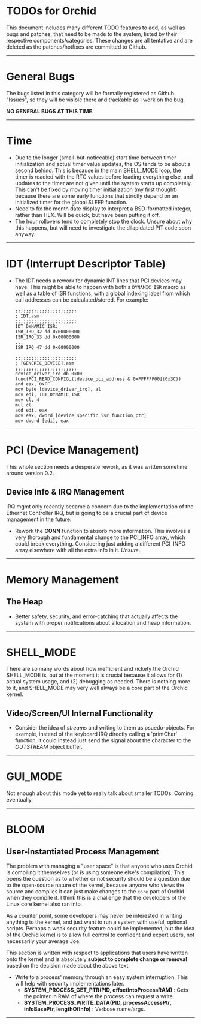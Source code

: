 # TODOs for Orchid
This document includes many different TODO features to add, as well as bugs and patches, that need to be made to the system, listed by their respective components/categories. These changes are all tentative and are deleted as the patches/hotfixes are committed to Github.

---

# General Bugs
The bugs listed in this category will be formally registered as Github "Issues", so they will be visible there and trackable as I work on the bug.

**NO GENERAL BUGS AT THIS TIME.**

---

# Time
- Due to the longer (small-but-noticeable) start time between timer initialization and actual timer value updates, the OS tends to be about a second behind. This is because in the main SHELL_MODE loop, the timer is readied with the RTC values before loading everything else, and updates to the timer are not given until the system starts up completely. This can't be fixed by moving timer initialization (my first thought) because there are some early functions that strictly depend on an initialized timer for the global SLEEP function.
- Need to fix the month date display to interpret a BSD-formatted integer, rather than HEX. Will be quick, but have been putting it off.
- The hour rollovers tend to completely stop the clock. Unsure about why this happens, but will need to investigate the dilapidated PIT code soon anyway.


---

# IDT (Interrupt Descriptor Table)
- The IDT needs a rework for dynamic INT lines that PCI devices may have. This might be able to happen with both a `DYNAMIC_ISR` macro as well as a table of ISR functions, with a global indexing label from which call addresses can be calculated/stored. For example:
    ```
    ;;;;;;;;;;;;;;;;;;;;;;;
    ; IDT.asm
    ;;;;;;;;;;;;;;;;;;;;;;;
    IDT_DYNAMIC_ISR:
    ISR_IRQ_32 dd 0x00000000
    ISR_IRQ_33 dd 0x00000000
    ...
    ISR_IRQ_47 dd 0x00000000

    ;;;;;;;;;;;;;;;;;;;;;;;
    ; [GENERIC_DEVICE].asm
    ;;;;;;;;;;;;;;;;;;;;;;;
    device_driver_irq db 0x00
    func(PCI_READ_CONFIG,([device_pci_address & 0xFFFFFF00]|0x3C))
    and eax, 0xFF
    mov byte [device_driver_irq], al
    mov edi, IDT_DYNAMIC_ISR
    mov cl, 4
    mul cl
    add edi, eax
    mov eax, dword [device_specific_isr_function_ptr]
    mov dword [edi], eax
    ```

---

# PCI (Device Management)
This whole section needs a desperate rework, as it was written sometime around version 0.2.

## Device Info & IRQ Management
IRQ mgmt only recently became a concern due to the implementation of the Ethernet Controller IRQ, but is going to be a crucial part of device management in the future.
- Rework the **CONN** function to absorb more information. This involves a very thorough and fundamental change to the PCI_INFO array, which could break everything. Considering just adding a different PCI_INFO array elsewhere with all the extra info in it. _Unsure_.

---

# Memory Management

## The Heap
- Better safety, security, and error-catching that actually affects the system with proper notifications about allocation and heap information.

---

# SHELL_MODE
There are so many words about how inefficient and rickety the Orchid SHELL_MODE is, but at the moment it is crucial because it allows for (1) actual system usage, and (2) debugging as needed. There is nothing more to it, and SHELL_MODE may very well always be a core part of the Orchid kernel.

## Video/Screen/UI Internal Functionality
- Consider the idea of _streams_ and writing to them as psuedo-objects. For example, instead of the keyboard IRQ directly calling a 'printChar' function, it could instead just send the signal about the character to the _OUTSTREAM_ object buffer.

---

# GUI_MODE
Not enough about this mode yet to really talk about smaller TODOs. Coming eventually.

---

# BLOOM

## User-Instantiated Process Management
The problem with managing a "user space" is that anyone who uses Orchid is compiling it themselves (or is using someone else's compilation). This opens the question as to whether or not security should be a question due to the open-source nature of the kernel, because anyone who views the source and compiles it can just make changes to the `core` part of Orchid when they compile it. I think this is a challenge that the developers of the Linux core kernel also ran into.

As a counter point, some developers may never be interested in writing anything to the kernel, and just want to run a system with useful, optional scripts. Perhaps a weak security feature could be implemented, but the idea of the Orchid kernel is to allow full control to confident and expert users, not necessarily your average Joe.

This section is written with respect to applications that users have written onto the kernel and is absolutely **subject to complete change or removal** based on the decision made about the above text.
- Write to a process' memory through an easy system interruption. This will help with security implementations later.
  + **SYSTEM_PROCESS_GET_PTR(PID, offsetIntoProcessRAM)** : Gets the pointer in RAM of where the process can request a write.
  + **SYSTEM_PROCESS_WRITE_DATA(PID, processAccessPtr, infoBasePtr, lengthOfInfo)** : Verbose name/args.

---
